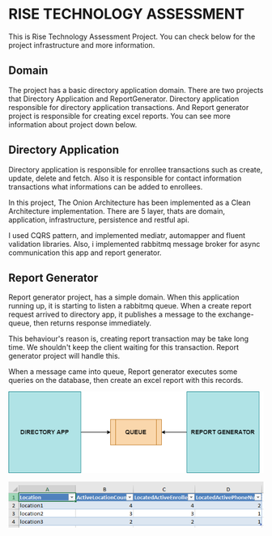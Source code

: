 # RISE TECHNOLOGY ASSESSMENT

This is Rise Technology Assessment Project. You can check below for the project infrastructure and more information. 

## Domain
The project has a basic directory application domain. There are two projects that Directory Application and ReportGenerator. Directory application responsible for directory application transactions. And Report generator project is responsible for creating excel reports. You can see more information about project down below.

## Directory Application
Directory application is responsible for enrollee transactions such as create, update, delete and fetch. Also it is responsible for contact information transactions what informations can be added to enrollees.

In this project, The Onion Architecture has been implemented as a Clean Architecture implementation.
There are 5 layer, thats are domain, application, infrastructure, persistence and restful api. 

I used CQRS pattern, and implemented mediatr, automapper and fluent validation libraries. Also, i implemented rabbitmq message broker for async communication this app and report generator.

## Report Generator
Report generator project, has a simple domain. When this application running up, it is starting to listen a rabbitmq queue. When a create report request arrived to directory app, it publishes a message to the exchange-queue, then returns response immediately. 

This behaviour's reason is, creating report transaction may be take long time. We shouldn't keep the client waiting for this transaction. Report generator project will handle this.

When a message came into queue, Report generator executes some queries on the database, then create an excel report with this records.


<p align="center">
  <img src="img/projectarchitecture.png" />
</p>

<p align="center">
  <img src="img/excel.png" />
</p>

